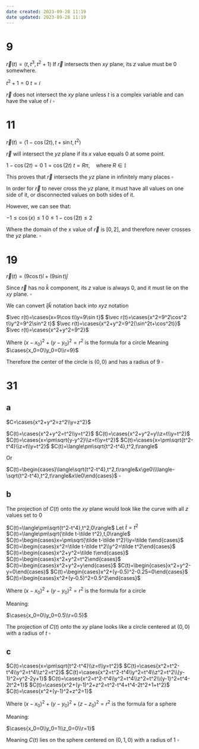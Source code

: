 ```yaml
---
date created: 2023-09-28 11:19
date updated: 2023-09-28 11:19
---
```


# 9

$\vec r(t)=\langle t,t^3,t^2+1\rangle$
If $\vec r$ intersects then $xy$ plane, its $z$ value must be $0$ somewhere.

$t^2+1=0$
$t=i$

$\vec r$ does not intersect the $xy$ plane unless $t$ is a complex variable and can have the value of $i$
$\square$

# 11

$\vec r(t)=\langle1-\cos(2t),t+\sin t,t^2\rangle$

$\vec r$ will intersect the $yz$ plane if its $x$ value equals $0$ at some point.

$1-\cos(2t)=0$
$1=\cos(2t)$
$t=R\pi,\quad \text{where }R\in\mathbb I$

This proves that $\vec r$ intersects the $yz$ plane in infinitely many places
$\square$

In order for $\vec r$ to never cross the $yz$ plane, it must have all values on one side of it, or disconnected values on both sides of it.

However, we can see that:

$-1\le\cos(x)\le1$
$0\le1-\cos(2t)\le2$

Where the domain of the x value of $\vec r$ is $[0,2]$, and therefore never crosses the $yz$ plane.
$\square$

# 19

$\vec r(t)=(9\cos t)\hat i+(9\sin t)\hat j$

Since $\vec r$ has no $\hat k$ component, its $z$ value is always $0$, and it must lie on the $xy$ plane.
$\square$

We can convert $\hat i\hat j\hat k$ notation back into $xyz$ notation

$\vec r(t)=\cases{x=9\cos t\\y=9\sin t}$
$\vec r(t)=\cases{x^2=9^2\cos^2 t\\y^2=9^2\sin^2 t}$
$\vec r(t)=\cases{x^2+y^2=9^2(\sin^2t+\cos^2t)}$
$\vec r(t)=\cases{x^2+y^2=9^2}$

Where $(x-x_0)^2+(y-y_0)^2=r^2$ is the formula for a circle
Meaning
$\cases{x_0=0\\y_0=0\\r=9}$

Therefore the center of the circle is $(0,0)$ and has a radius of $9$
$\square$

# 31

## a

$C=\cases{x^2+y^2=z^2\\y=z^2}$

$C(t)=\cases{x^2+y^2=t^2\\y=t^2}$
$C(t)=\cases{x^2+y^2=y\\z=t\\y=t^2}$
$C(t)=\cases{x=\pm\sqrt{y-y^2}\\z=t\\y=t^2}$
$C(t)=\cases{x=\pm\sqrt{t^2-t^4}\\z=t\\y=t^2}$
$C(t)=\langle\pm\sqrt{t^2-t^4},t^2,t\rangle$

Or

$C(t)=\begin{cases}\langle\sqrt{t^2-t^4},t^2,t\rangle&x\ge0\\\langle-\sqrt{t^2-t^4},t^2,t\rangle&x\le0\end{cases}$
$\square$

## b

The projection of $C(t)$ onto the $xy$ plane would look like the curve with all $z$ values set to $0$

$C(t)=\langle\pm\sqrt{t^2-t^4},t^2,0\rangle$
Let $\tilde t=t^2$
$C(t)=\langle\pm\sqrt{\tilde t-\tilde t^2},t,0\rangle$
$C(t)=\begin{cases}x=\pm\sqrt{\tilde t-\tilde t^2}\\y=\tilde t\end{cases}$
$C(t)=\begin{cases}x^2=\tilde t-\tilde t^2\\y^2=\tilde t^2\end{cases}$
$C(t)=\begin{cases}x^2+y^2=\tilde t\end{cases}$
$C(t)=\begin{cases}x^2+y^2=t^2\end{cases}$
$C(t)=\begin{cases}x^2+y^2=y\end{cases}$
$C(t)=\begin{cases}x^2+y^2-y=0\end{cases}$
$C(t)=\begin{cases}x^2+(y-0.5)^2-0.25=0\end{cases}$
$C(t)=\begin{cases}x^2+(y-0.5)^2=0.5^2\end{cases}$

Where $(x-x_0)^2+(y-y_0)^2=r^2$ is the formula for a circle

Meaning:

$\cases{x_0=0\\y_0=0.5\\r=0.5}$

The projection of $C(t)$ onto the $xy$ plane looks like a circle centered at $(0,0)$ with a radius of $t$
$\square$

## c

$C(t)=\cases{x=\pm\sqrt{t^2-t^4}\\z=t\\y=t^2}$
$C(t)=\cases{x^2=t^2-t^4\\y^2=t^4\\z^2=t^2}$
$C(t)=\cases{x^2=t^2-t^4\\y^2=t^4\\z^2=t^2\\(y-1)^2=y^2-2y+1}$
$C(t)=\cases{x^2=t^2-t^4\\y^2=t^4\\z^2=t^2\\(y-1)^2=t^4-2t^2+1}$
$C(t)=\cases{x^2+(y-1)^2+z^2=t^2-t^4+t^4-2t^2+1+t^2}$
$C(t)=\cases{x^2+(y-1)^2+z^2=1}$

Where $(x-x_0)^2+(y-y_0)^2+(z-z_0)^2=r^2$ is the formula for a sphere

Meaning:

$\cases{x_0=0\\y_0=1\\z_0=0\\r=1}$

Meaning $C(t)$ lies on the sphere centered on $(0,1,0)$ with a radius of $1$
$\square$
